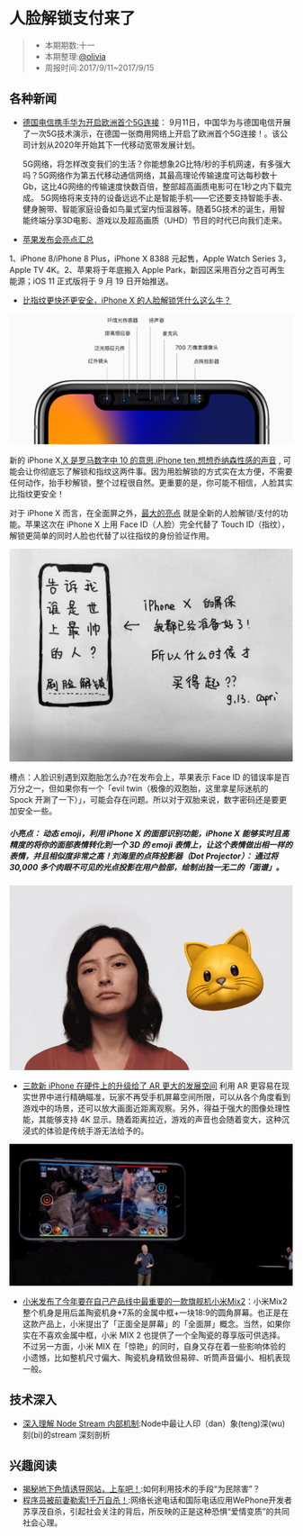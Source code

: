 # 人脸解锁支付来了


> - 本期期数:十一
> - 本期整理:[@olivia](https://github.com/olivianate)
> - 周报时间:2017/9/11~2017/9/15


## 各种新闻
- [德国电信携手华为开启欧洲首个5G连接](http://finance.sina.com.cn/stock/usstock/c/2017-09-11/doc-ifykusey7982147.shtml)：
 9月11日，中国华为与德国电信开展了一次5G技术演示，在德国一张商用网络上开启了欧洲首个5G连接！。该公司计划从2020年开始其下一代移动宽带发展计划。
 
  5G网络，将怎样改变我们的生活？你能想象2G比特/秒的手机网速，有多强大吗？5G网络作为第五代移动通信网络，其最高理论传输速度可达每秒数十Gb，这比4G网络的传输速度快数百倍，整部超高画质电影可在1秒之内下载完成。 5G网络将来支持的设备远远不止是智能手机——它还要支持智能手表、健身腕带、智能家庭设备如鸟巢式室内恒温器等。随着5G技术的诞生，用智能终端分享3D电影、游戏以及超高画质（UHD）节目的时代已向我们走来。
 
- [苹果发布会亮点汇总](http://www.geekpark.net/news/222207)

1、iPhone 8/iPhone 8 Plus，iPhone X 8388 元起售，Apple Watch Series 3，Apple TV 4K。2、苹果将于年底搬入 Apple Park，新园区采用百分之百可再生能源；iOS 11 正式版将于 9 月 19 日开始推送。

- [比指纹更快还更安全，iPhone X 的人脸解锁凭什么这么牛？](http://www.geekpark.net/news/222209)

![](https://raw.githubusercontent.com/EHDFE/ehdfe-weekly/master/assets/012-01.jpg)

新的 iPhone X[,X 是罗马数字中 10 的意思,iPhone ten,想想乔纳森性感的声音](http://www.geekpark.net/news/222209) , 可能会让你彻底忘了解锁和指纹这两件事。因为用脸解锁的方式实在太方便，不需要任何动作，抬手秒解锁，整个过程很自然。更重要的是，你可能不相信，人脸其实比指纹更安全！

对于 iPhone X 而言，在全面屏之外，[最大的亮点](https://github.com/EHDFE/ehdfe-weekly/blob/master/assets/020-06.jpg) 就是全新的人脸解锁/支付的功能。苹果这次在 iPhone X 上用 Face ID（人脸）完全代替了 Touch ID（指纹），解锁更简单的同时人脸也代替了以往指纹的身份验证作用。

![](https://raw.githubusercontent.com/EHDFE/ehdfe-weekly/master/assets/020-07.jpg)

槽点：人脸识别遇到双胞胎怎么办?在发布会上，苹果表示 Face ID 的错误率是百万分之一，但如果你有一个「evil twin（极像的双胞胎，这里拿星际迷航的 Spock 开涮了一下）」，可能会存在问题。所以对于双胎来说，数字密码还是要更加安全一些。

##### 小亮点： 动态 emoji，利用 iPhone X 的面部识别功能，iPhone X 能够实时且高精度的将你的面部表情转化到一个 3D 的 emoji 表情上，让这个表情做出相一样的表情，并且相似度非常之高！刘海里的点阵投影器（Dot Projector）： 通过将 30,000 多个肉眼不可见的光点投影在用户脸部，绘制出独一无二的「面谱」。

![](https://raw.githubusercontent.com/EHDFE/ehdfe-weekly/master/assets/020-001.gif)

- [三款新 iPhone 在硬件上的升级给了 AR 更大的发展空间](http://www.geekpark.net/news/222210)
利用 AR 更容易在现实世界中进行精确瞄准，玩家不再受手机屏幕空间所限，可以从各个角度看到游戏中的场景，还可以放大画面近距离观察。另外，得益于强大的图像处理性能，其能够支持 4K 显示。随着距离拉近，游戏的声音也会随着变大，这种沉浸式的体验是传统手游无法给予的。

![](https://raw.githubusercontent.com/EHDFE/ehdfe-weekly/master/assets/020-08.gif)

- [小米发布了今年要在自己产品线中最重要的一款旗舰机小米Mix2](http://www.geekpark.net/news/222166)：小米Mix2整个机身是用后盖陶瓷机身+7系的金属中框+一块18:9的圆角屏幕。也正是在这款产品上，小米提出了「正面全是屏幕」的「全面屏」概念。当然，如果你实在不喜欢金属中框，小米 MIX 2 也提供了一个全陶瓷的尊享版可供选择。不过另一方面，小米 MIX 在「惊艳」的同时，自身又存在着一些影响体验的小遗憾，比如整机尺寸偏大、陶瓷机身精致但易碎、听筒声音偏小、相机表现一般。


## 技术深入
- [深入理解 Node Stream 内部机制](http://mp.weixin.qq.com/s?__biz=MzAxMjA5ODQwMQ==&mid=2455058824&idx=1&sn=ee11da0c41f5fa2e19e84c798d9fa6b1&chksm=8c169786bb611e908972b10dd115f4f101302a0217746f7bd8e8a8f221311e336267dba39ac8&mpshare=1&scene=23&srcid=0913I0WgGJYNgPGb7NV1r6FX#rd):Node中最让人印（dan）象(teng)深(wu)刻(bi)的stream 深刻剖析

## 兴趣阅读

- [揭秘地下色情诱导网站，上车吧！](https://zhuanlan.zhihu.com/p/29184710):如何利用技术的手段“为民除害”？
- [程序员被前妻勒索1千万自杀！](http://news.ifeng.com/a/20170912/51961394_0.shtml):网络长途电话和国际电话应用WePhone开发者苏享茂自杀，引起社会关注的背后，所反映的正是这种恐惧“爱情变质”的共同社会心理。



